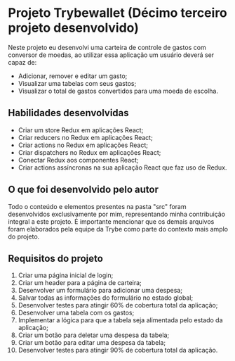 # Projeto Trybewallet (Décimo terceiro projeto desenvolvido)

Neste projeto eu desenvolvi uma carteira de controle de gastos com conversor de moedas, ao utilizar essa aplicação um usuário deverá ser capaz de:

- Adicionar, remover e editar um gasto;
- Visualizar uma tabelas com seus gastos;
- Visualizar o total de gastos convertidos para uma moeda de escolha.

## Habilidades desenvolvidas

- Criar um store Redux em aplicações React;
- Criar reducers no Redux em aplicações React;
- Criar actions no Redux em aplicações React;
- Criar dispatchers no Redux em aplicações React;
- Conectar Redux aos componentes React;
- Criar actions assíncronas na sua aplicação React que faz uso de Redux.

## O que foi desenvolvido pelo autor

Todo o conteúdo e elementos presentes na pasta "src" foram desenvolvidos exclusivamente por mim, representando minha contribuição integral a este projeto. É importante mencionar que os demais arquivos foram elaborados pela equipe da Trybe como parte do contexto mais amplo do projeto.

## Requisitos do projeto

1. Criar uma página inicial de login;
2. Criar um header para a página de carteira;
3. Desenvolver um formulário para adicionar uma despesa;
4. Salvar todas as informações do formulário no estado global;
5. Desenvolver testes para atingir 60% de cobertura total da aplicação;
6. Desenvolver uma tabela com os gastos;
7. Implementar a lógica para que a tabela seja alimentada pelo estado da aplicação;
8. Criar um botão para deletar uma despesa da tabela;
9. Criar um botão para editar uma despesa da tabela;
10. Desenvolver testes para atingir 90% de cobertura total da aplicação.